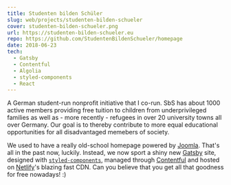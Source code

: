 ```yaml
---
title: Studenten bilden Schüler
slug: web/projects/studenten-bilden-schueler
cover: studenten-bilden-schueler.png
url: https://studenten-bilden-schueler.eu
repo: https://github.com/StudentenBildenSchueler/homepage
date: 2018-06-23
tech:
  - Gatsby
  - Contentful
  - Algolia
  - styled-components
  - React
---
```


A German student-run nonprofit initiative that I co-run. SbS has about 1000 active members providing free tuition to children from underprivileged families as well as - more recently - refugees in over 20 university towns all over Germany. Our goal is to thereby contribute to more equal educational opportunities for all disadvantaged memebers of society.

We used to have a really old-school homepage powered by [Joomla](https://www.joomla.org). That's all in the past now, luckily. Instead, we now sport a shiny new [Gatsby](https://www.gatsbyjs.org) site, designed with [`styled-components`](https://www.styled-components.com), managed through [Contentful](https://www.contentful.com) and hosted on [Netlify](https://www.netlify.com)'s blazing fast CDN. Can you believe that you get all that goodness for free nowadays! :)
